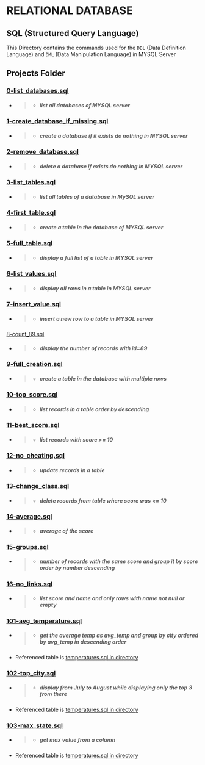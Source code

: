 # RELATIONAL DATABASE

## SQL (Structured Query Language)
This Directory contains the commands used for the `DDL`
(Data Definition Language) and `DML` (Data Manipulation Language)
in MYSQL Server


## Projects Folder
### [0-list_databases.sql](0-list_databases.sql) 
* > * ##### list all databases of MYSQL server 

### [1-create_database_if_missing.sql](1-create_database_if_missing.sql)
* > * ##### create a database if it exists do nothing in MYSQL server

### [2-remove_database.sql](2-remove_database.sql)
* > * ##### delete a database if exists do nothing in MYSQL server

### [3-list_tables.sql](3-list_tables.sql)
* > * ##### list all tables of a database in MySQL server

### [4-first_table.sql](4-first_table.sql)
* > * ##### create a table in the database of MYSQL server

### [5-full_table.sql](5-full_table.sql)
* > * ##### display a full list of a table in MYSQL server

### [6-list_values.sql](6-list_values.sql)
* > * ##### display all rows in a table in MYSQL server

### [7-insert_value.sql](7-insert_value.sql)
* > * ##### insert a new row to a table in MYSQL server

[8-count_89.sql](8-count_89.sql)
* > * ##### display the number of records with id=89

### [9-full_creation.sql](9-full_creation.sql)
* > * ##### create a table in the database with multiple rows

### [10-top_score.sql](10-top_score.sql)
* > * ##### list records in a table order by descending

### [11-best_score.sql](11-best_score.sql)
* > * ##### list records with score >= 10

### [12-no_cheating.sql](12-no_cheating.sql)
* > * ##### update records in a table

### [13-change_class.sql](13-change_class.sql)
* > * ##### delete records from table where score was <= 10

### [14-average.sql](14-average.sql)
* > * ##### average of the score

### [15-groups.sql](15-groups.sql)
* > * ##### number of records with the same score and group it by score order by number descending

### [16-no_links.sql](16-no_link.sql)
* > * ##### list score and name and only rows with name not null or empty

### [101-avg_temperature.sql](101-avg_temperatures.sql)
* > * ##### get the average temp as avg_temp and group by city ordered by avg_temp in descending order
* Referenced table is [temperatures.sql in directory](temperatures.sql) 

### [102-top_city.sql](102-top_city.sql)
* > * ##### display from July to August while displaying only the top 3 from there
* Referenced table is [temperatures.sql in directory](temperatures.sql)

### [103-max_state.sql](103-max_state.sql)
* > * ##### get max value from a column
* Referenced table is [temperatures.sql in directory](temperatures.sql)

